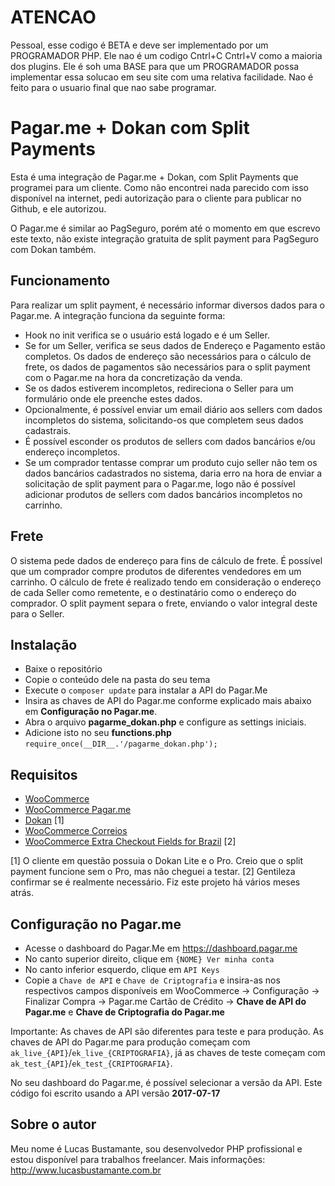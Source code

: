 # ATENCAO

Pessoal, esse codigo é BETA e deve ser implementado por um PROGRAMADOR PHP. Ele nao é um codigo Cntrl+C Cntrl+V como a maioria dos plugins. Ele é soh uma BASE para que um PROGRAMADOR possa implementar essa solucao em seu site com uma relativa facilidade. Nao é feito para o usuario final que nao sabe programar.

# Pagar.me + Dokan com Split Payments
Esta é uma integração de Pagar.me + Dokan, com Split Payments que programei para um cliente. Como não encontrei nada parecido com isso disponível na internet, pedi autorização para o cliente para publicar no Github, e ele autorizou.

O Pagar.me é similar ao PagSeguro, porém até o momento em que escrevo este texto, não existe integração gratuita de split payment para PagSeguro com Dokan também.

## Funcionamento
Para realizar um split payment, é necessário informar diversos dados para o Pagar.me. A integração funciona da seguinte forma:

 - Hook no init verifica se o usuário está logado e é um Seller.
 - Se for um Seller, verifica se seus dados de Endereço e Pagamento estão completos. Os dados de endereço são necessários para o cálculo de frete, os dados de pagamentos são necessários para o split payment com o  Pagar.me na hora da concretização da venda.
 - Se os dados estiverem incompletos, redireciona o Seller para um formulário onde ele preenche estes dados.
 - Opcionalmente, é possível enviar um email diário aos sellers com dados incompletos do sistema, solicitando-os que completem seus dados cadastrais.
 - É possível esconder os produtos de sellers com dados bancários e/ou endereço incompletos.
 - Se um comprador tentasse comprar um produto cujo seller não tem os dados bancários cadastrados no sistema, daria erro na hora de enviar a solicitação de split payment para o Pagar.me, logo não é possível adicionar produtos de sellers com dados bancários incompletos no carrinho.

 ## Frete
 O sistema pede dados de endereço para fins de cálculo de frete. É possível que um comprador compre produtos de diferentes vendedores em um carrinho. O cálculo de frete é realizado tendo em consideração o endereço de cada Seller como remetente, e o destinatário como o endereço do comprador. O split payment separa o frete, enviando o valor integral deste para o Seller.

## Instalação
- Baixe o repositório
- Copie o conteúdo dele na pasta do seu tema
- Execute o `composer update` para instalar a API do Pagar.Me
- Insira as chaves de API do Pagar.me conforme explicado mais abaixo em **Configuração no Pagar.me**.
- Abra o arquivo **pagarme_dokan.php** e configure as settings iniciais.
- Adicione isto no seu **functions.php** `require_once(__DIR__.'/pagarme_dokan.php');`

## Requisitos
- [WooCommerce](https://br.wordpress.org/plugins/woocommerce/)
- [WooCommerce Pagar.me](https://br.wordpress.org/plugins/woocommerce-pagarme/)
- [Dokan](https://br.wordpress.org/plugins/dokan-lite/) [1]
- [WooCommerce Correios](https://br.wordpress.org/plugins/woocommerce-correios/)
- [WooCommerce Extra Checkout Fields for Brazil](https://br.wordpress.org/plugins/woocommerce-extra-checkout-fields-for-brazil/) [2]

[1] O cliente em questão possuia o Dokan Lite e o Pro. Creio que o split payment funcione sem o Pro, mas não cheguei a testar.
[2] Gentileza confirmar se é realmente necessário. Fiz este projeto há vários meses atrás.

## Configuração no Pagar.me
- Acesse o dashboard do Pagar.Me em https://dashboard.pagar.me
- No canto superior direito, clique em `{NOME} Ver minha conta`
- No canto inferior esquerdo, clique em `API Keys`
- Copie a `Chave de API` e `Chave de Criptografia` e insira-as nos respectivos campos disponíveis em WooCommerce -> Configuração -> Finalizar Compra -> Pagar.me Cartão de Crédito -> **Chave de API do Pagar.me** e **Chave de Criptografia do Pagar.me**

Importante: As chaves de API são diferentes para teste e para produção. As chaves de API do Pagar.me para produção começam com `ak_live_{API}`/`ek_live_{CRIPTOGRAFIA}`, já as chaves de teste começam com `ak_test_{API}`/`ek_test_{CRIPTOGRAFIA}`.

No seu dashboard do Pagar.me, é possível selecionar a versão da API. Este código foi escrito usando a API versão **2017-07-17**

## Sobre o autor
Meu nome é Lucas Bustamante, sou desenvolvedor PHP profissional e estou disponível para trabalhos freelancer. Mais informações:
http://www.lucasbustamante.com.br
